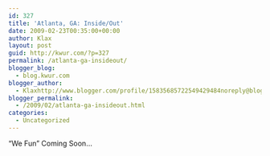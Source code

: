 ```yaml
---
id: 327
title: 'Atlanta, GA: Inside/Out'
date: 2009-02-23T00:35:00+00:00
author: Klax
layout: post
guid: http://kwur.com/?p=327
permalink: /atlanta-ga-insideout/
blogger_blog:
  - blog.kwur.com
blogger_author:
  - Klaxhttp://www.blogger.com/profile/15835685722549429484noreply@blogger.com
blogger_permalink:
  - /2009/02/atlanta-ga-insideout.html
categories:
  - Uncategorized
---
```

<div class="pf-content">
  <p>
  </p>
  
  <p>
    &#8220;We Fun&#8221; Coming Soon&#8230;
  </p>
</div>